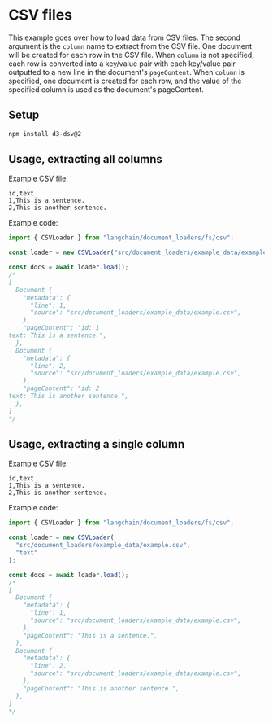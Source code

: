 # CSV files

This example goes over how to load data from CSV files. The second argument is the `column` name to extract from the CSV
file. One document will be created for each row in the CSV file. When `column` is not specified, each row is converted
into a key/value pair with each key/value pair outputted to a new line in the document's `pageContent`. When `column` is
specified, one document is created for each row, and the value of the specified column is used as the document's
pageContent.

## Setup

```bash npm2yarn
npm install d3-dsv@2
```

## Usage, extracting all columns

Example CSV file:

```csv
id,text
1,This is a sentence.
2,This is another sentence.
```

Example code:

```typescript
import { CSVLoader } from "langchain/document_loaders/fs/csv";

const loader = new CSVLoader("src/document_loaders/example_data/example.csv");

const docs = await loader.load();
/*
[
  Document {
    "metadata": {
      "line": 1,
      "source": "src/document_loaders/example_data/example.csv",
    },
    "pageContent": "id: 1
text: This is a sentence.",
  },
  Document {
    "metadata": {
      "line": 2,
      "source": "src/document_loaders/example_data/example.csv",
    },
    "pageContent": "id: 2
text: This is another sentence.",
  },
]
*/
```

## Usage, extracting a single column

Example CSV file:

```csv
id,text
1,This is a sentence.
2,This is another sentence.
```

Example code:

```typescript
import { CSVLoader } from "langchain/document_loaders/fs/csv";

const loader = new CSVLoader(
  "src/document_loaders/example_data/example.csv",
  "text"
);

const docs = await loader.load();
/*
[
  Document {
    "metadata": {
      "line": 1,
      "source": "src/document_loaders/example_data/example.csv",
    },
    "pageContent": "This is a sentence.",
  },
  Document {
    "metadata": {
      "line": 2,
      "source": "src/document_loaders/example_data/example.csv",
    },
    "pageContent": "This is another sentence.",
  },
]
*/
```
